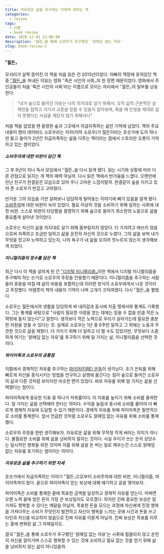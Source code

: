 ```yaml
---
title: 자유로운 삶을 추구하는 이에게 권하는 책
categories:
  - review
tags:
  - 서평
  - book review
date: 2020-12-01 22:00:00
description: ⌜월든⌟을 통해 소로우가 추구했던 '얽매임 없는 자유'
slug: book-review-2
---
```


#### ⌜월든⌟

모서리가 살짝 뜯어진 이 책을 처음 읽은 건 2013년이었다. 아빠의 책장에 꽂혀있던 책 중 [⌜월든⌟](https://www.aladin.co.kr/shop/wproduct.aspx?ItemId=12840843)을 꺼내든 이유는 영화 ⌜죽은 시인의 사회⌟의 한 장면 때문이었다. 영화에서 주인공들이 처음 '죽은 시인의 사회'라는 이름으로 모이는 자리에서 ⌜월든⌟의 일부를 낭송한다.

> "내가 숲으로 들어간 이유는 나의 의지대로 살기 위해서, 오직 삶의 근본적인 실제만을 접하고 거기서 교훈을 얻을 수 있을지 알아보며, 죽을 때 인생을 제대로 살지 못했다는 사실을 깨닫지 않기 위해서다"

처음 책을 덮었을 땐 울창한 숲과 그곳에서 자급자족하는 삶만 기억에 남았다. 책의 주요 내용이 헨리 데이비드 소로우라는 저자(이하 소로우)가 월든이라는 호숫가에 도끼 하나만 들고 들어가 2년간 자급자족하는 삶을 다루는 책이라는 점에서 스토리만 오롯이 기억하고 있는 셈이었다.

##### 소비주의에 대한 비판이 담긴 책

그 후 6년이 지나 독서 모임에서 ⌜월든⌟을 다시 읽게 됐다. 읽는 시기와 상황에 따라 다른 관점으로 읽히는 게 책의 매력 아닐까. 다시 읽은 책에서 반가움을 느꼈다. 오랜만에 만난 친구가 한결같은 모습으로 있어 주니 고마운 느낌이랄까. 한결같이 숲을 지키고 있어 준 소로우가 반갑고 고마웠다.

반가운 그의 모습을 가만 살펴보니 담담하게 털어놓는 이야기에 뼈가 있음을 알게 됐다. [소비주의](https://ko.wikipedia.org/wiki/%EC%86%8C%EB%B9%84%EC%A3%BC%EC%9D%98)에 대한 비판이 녹아 있었다. 필요 이상의 것을 소비하기 위해 일하는 사회에 대한 비판. 스스로 비판이 타당함을 증명하기 위해 숲으로 들어가 최소한의 노동으로 삶을 풍요롭게 살아낸 것이었다.

소로우는 자신이 삶을 의지대로 살기 위해 몸부림치지 않았다. 더 가지려고 애쓰지 않음으로써 자족하고 조금만 일하고 삶을 온전히 자신의 것으로 누렸다. 그의 삶을 보며 내가 무엇을 얻고자 노력하고 있는지, 나의 욕구가 내 삶을 오히려 짓누르지 않는지 생각해보게 되었다.

##### 미니멀리즘의 정수를 담은 책

최근 다시 이 책을 살피게 된 건 [⌜디지털 미니멀리즘⌟](https://www.aladin.co.kr/shop/wproduct.aspx?ItemId=193411126)이란 책에서 디지털 미니멀리즘을 추구해야 하는 논거로 소로우의 주장을 인용했기 때문이다. 미니멀리즘을 추구하는 사람들이 효용을 따질 때 삶의 비용을 포함하는데 이러한 방식이 소로우에게서 나온 것이라고 주장했다. 어렴풋이 책의 내용이 기억이 나며 고개가 끄덕여졌다. 다시 ⌜월든⌟을 펼쳤다.

소로우는 월든에서의 생활을 담담하게 써 내려감과 동시에 지출 명세서와 통계도 기록했다. 그는 통계를 바탕으로 "사람이 필요한 식량을 얻는 데에는 믿을 수 없을 만큼 적은 노력밖에 들지 않는다"고 말한다. 생각보다 적은 노력으로 우리가 살아가는데 필요한 충분한 자원을 얻을 수 있다는 것. 실제로 소로우는 1년 중 6주만 일하고 그 외에는 노동과 무관한 것으로 삶을 채웠다. 더 가지기 위해 더 일하고 더 벌 수도 있었지만, 무엇보다 소중하게 여기는 '얽매임 없는 자유'를 추구하기 위해 덜 가지는 삶, 미니멀리즘을 선택한 것이다.

##### 파이어족과 소로우의 공통점

이쯤에서 경제적인 자유를 추구하는 [파이어(FIRE) 운동](https://en.wikipedia.org/wiki/FIRE_movement)이 생각났다. 조기 은퇴를 위해 빠르게 자산을 증식시키는 방법을 연구하고 실행에 옮긴다는 점이 숲으로 들어간 소로우의 삶과 다른 것처럼 보이지만 비슷한 면이 있었다. 바로 자유를 위해 덜 가지는 삶을 선택했다는 점이다.

파이어족에게 중요한 지표 중 하나가 저축률이다. 이 지표를 높이기 위해 소비를 줄여한다. 덜 가지는 삶을 선택해야 한다는 의미다. 수익을 늘림과 동시에 소비를 줄어야 더 빠르게 경제적 자유에 도달할 수 있기 때문이다. 경제적 자유를 위해 파이어족은 필연적으로 소비를 통제한다. 앞서 언급한 것처럼 소로우도 얽매임 없는 자유를 위해 소비를 통제했다.

소로우의 주장을 한번 생각해보자. 자유로운 삶을 위해 무작정 적게 써라는 의미가 아니다. 불필요한 소비를 위해 삶을 낭비하지 말자는 것이다. 사실 우리가 쓰는 돈의 상당수는 일시적인 행복을 위한 것이며 이를 위해 삶을 돈 버는 일로 채우는건 스스로 얽매임 없는 자유를 포기하는 셈이라는 의미다.

##### 자유로운 삶을 추구하기 위한 자세

호숫가에서 자급자족하는 이야기 ⌜월든⌟으로부터 소비주의에 대한 비판, 미니멀리즘, 파이어족까지 왔다. 끝으로 파이어족이 얻는 보상에 대해 얘기하고 글을 맺어보자.

파이어족은 소비를 통제한 끝에 목표한 금액을 달성하고 경제적 자유를 얻는다. 어쩌면 오랜 노력 끝에 얻은 돈이 가장 큰 보상일지도 모르겠다. 하지만 진짜 중요한 보상은 덜 가져도 행복할 수 있다는 깨달음 아닐까. 목표한 돈을 모으는 과정에 자신에게 진정 행복을 가져다주는 소비가 무엇인지 발견하고 자신이 행복을 느끼는 곳에 시간과 돈을 쓰고 타인과 자신을 비교하지 않음으로 진짜 자유를 이룬게 아닐까. 진짜 보상은 목표를 이루는 중에 변화된 삶 그 자체일지도.

결국 ⌜월든⌟을 통해 소로우가 추구했던 '얽매임 없는 자유'는 시류에 휩쓸리지 않고 온전히 자신을 알아가며 스스로 행복할 수 있는 것에 소비하고 필요 없는 것을 얻기 위해 삶을 낭비하지 않는 삶이 아니었을까.
